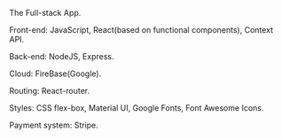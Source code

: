 The Full-stack App.

Front-end: JavaScript, React(based on functional components), Context API.

Back-end: NodeJS, Express.

Cloud: FireBase(Google).

Routing: React-router.

Styles: CSS flex-box, Material UI, Google Fonts, Font Awesome Icons.

Payment system: Stripe.
